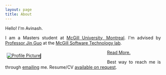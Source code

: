 ```yaml
---
layout: page
title: About
---
```

<p>
Hello! I'm Avinash. 
</p>
<p style="text-align: justify;">
I am a Masters student at <a href="https://www.cs.mcgill.ca/">McGill University, Montreal</a>. I'm advised by <a href="https://www.cs.mcgill.ca/~jguo/">Professor Jin Guo</a> at the <a href="https://www.cs.mcgill.ca/~jguo/lab.html">McGill Software Technology lab</a>.
</p>

<script>
    function smtaboutme(elem) {
        elem.innerHTML = "I work at the intersection of software engineering, human-computer interaction and machine learning with a goal of improving developer experience by building tools that solve specific software engineering, collaboration and development workflow problems (tl;dr: I build developer tools). My research usually leverages statistical analysis of \"big\" software data as well as user studies for requirement and usability analysis. Most of my work is open source and is available on my <a href=\"https://github.com/avinashbhat\">GitHub</a>. Previously I was a Software Engineer at <a href=\"https://www.cisco.com/c/en_in/index.html\">Cisco Systems, Bangalore</a> where I wrote code for several tools that did code reviews, deployment and overall improved software engineering processes. I was part of major enterprise software releases and several maintainance releases for few projects and built multiple machine learning proof of concepts.</p><p>I did my Bachelors degree in Computer Science and Engineering from <a href=\"https://nie.ac.in/\">the National Institute of Engineering, Mysore</a> from where I graduated in 2018. I was fortunate to be able to write a <a href=\"https://link.springer.com/chapter/10.1007/978-981-13-1498-8_8\">paper</a> on recommender systems, build a cool <a href=\"https://share.streamlit.io/avinashbhat/wikicontext-v2/main\">final project</a>, work for two <a href=\"http://hexoctane.com/\">early</a> <a href=\"https://logichive.in/\">stage</a> startups, and go on several motorcyle trips. </p><p>I am an amateur flautist and also play the ukulele at times. I enjoy hiking, cooking and running (in that order). I read <a href=\"{{site.baseurl}}/bookshelf\">fiction</a>, listen to fusion music (especially Carnatic, the likes of Agam and Karnatriix), watch a lot of Netflix and religiously follow Formula 1. "
    }
</script>

<div style="text-align: justify;">
<div style="float:left;width:300px;padding-top:10px;padding-right:25px;padding-bottom:5px;padding-left:5px"><img alt="Profile Picture" src="{{site.baseurl}}/assets/images/avinashbhat_image_1.png" style="box-shadow:2px 2px;" /> </div>

<p onclick="smtaboutme(this)"><a href="#">Read More.</a></p><p>
Best way to reach me is through <a href="mailto:avinashbhatneelavar@gmail.com?&body=Hi Avinash! I'm contacting you through your website.">emailing</a> me. Resume/CV <a href="{{site.baseurl}}/cv">available on request</a>.
<!-- I respond to collaboration, hiring, contract (might not accept these unless they're interesting) and consulting (preferably for non-profits) proposals. -->
